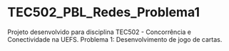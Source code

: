 # TEC502_PBL_Redes_Problema1
Projeto desenvolvido para disciplina TEC502 - Concorrência e Conectividade na UEFS. Problema 1: Desenvolvimento de jogo de cartas.

